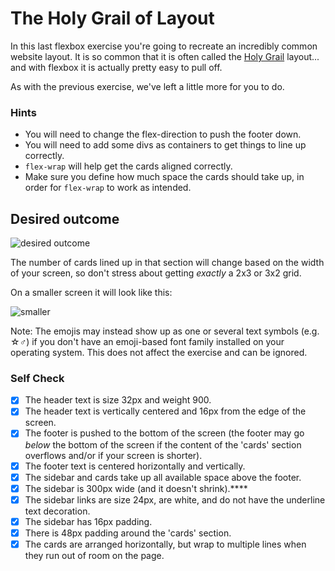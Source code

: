 # The Holy Grail of Layout

In this last flexbox exercise you're going to recreate an incredibly common website layout. It is so common that it is often called the [Holy Grail](https://www.google.com/search?q=holy+grail+layout&tbm=isch&sclient=img) layout... and with flexbox it is actually pretty easy to pull off.

As with the previous exercise, we've left a little more for you to do.

### Hints
- You will need to change the flex-direction to push the footer down.
- You will need to add some divs as containers to get things to line up correctly.
- `flex-wrap` will help get the cards aligned correctly.
-  Make sure you define how much space the cards should take up, in order for `flex-wrap` to work as intended.

## Desired outcome

![desired outcome](./desired-outcome.png)

The number of cards lined up in that section will change based on the width of your screen, so don't stress about getting _exactly_ a 2x3 or 3x2 grid.

On a smaller screen it will look like this:

![smaller](./desired-outcome-smaller.png)

Note: The emojis may instead show up as one or several text symbols (e.g. &#9734;&#9794;) if you don't have an emoji-based font family installed on your operating system. This does not affect the exercise and can be ignored.

### Self Check
- [x] The header text is size 32px and weight 900.
- [x] The header text is vertically centered and 16px from the edge of the screen.
- [x] The footer is pushed to the bottom of the screen (the footer may go _below_ the bottom of the screen if the content of the 'cards' section overflows and/or if your screen is shorter).
- [x] The footer text is centered horizontally and vertically.
- [x] The sidebar and cards take up all available space above the footer.
- [x] The sidebar is 300px wide (and it doesn't shrink).****
- [x] The sidebar links are size 24px, are white, and do not have the underline text decoration.
- [x] The sidebar has 16px padding.
- [x] There is 48px padding around the 'cards' section.
- [x] The cards are arranged horizontally, but wrap to multiple lines when they run out of room on the page.
